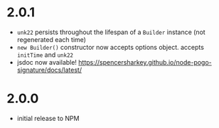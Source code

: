 # 2.0.1
* `unk22` persists throughout the lifespan of a `Builder` instance (not regenerated each time)
* `new Builder()` constructor now accepts options object. accepts `initTime` and `unk22`
* jsdoc now available! https://spencersharkey.github.io/node-pogo-signature/docs/latest/

# 2.0.0
* initial release to NPM
